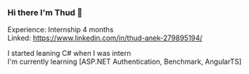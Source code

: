 ### Hi there I'm Thud 👋

Experience: Internship 4 months <br>
Linked: https://www.linkedin.com/in/thud-anek-279895194/

I started leaning C# when I was intern <br>
I'm currently learning [ASP.NET Authentication, Benchmark, AngularTS]

<!--
**monhes/monhes** is a ✨ _special_ ✨ repository because its `README.md` (this file) appears on your GitHub profile.

Here are some ideas to get you started:

- 🔭 I’m currently working on ...
- 🌱 I’m currently learning ...
- 👯 I’m looking to collaborate on ...
- 🤔 I’m looking for help with ...
- 💬 Ask me about ...
- 📫 How to reach me: ...
- 😄 Pronouns: ...
- ⚡ Fun fact: ...
-->
